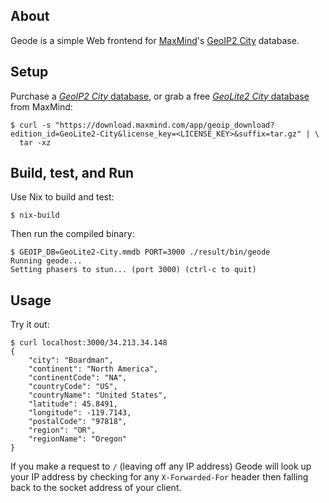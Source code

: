 ## About

Geode is a simple Web frontend for [MaxMind][maxmind]'s [GeoIP2
City][geoip2-city] database.

## Setup

Purchase a [*GeoIP2 City* database][geoip2-city], or grab a free
[*GeoLite2 City* database][geolite2] from MaxMind:

```
$ curl -s "https://download.maxmind.com/app/geoip_download?edition_id=GeoLite2-City&license_key=<LICENSE_KEY>&suffix=tar.gz" | \
  tar -xz
```

## Build, test, and Run

Use Nix to build and test:

```
$ nix-build
```

Then run the compiled binary:

```
$ GEOIP_DB=GeoLite2-City.mmdb PORT=3000 ./result/bin/geode
Running geode...
Setting phasers to stun... (port 3000) (ctrl-c to quit)
```

## Usage

Try it out:

```
$ curl localhost:3000/34.213.34.148
{
    "city": "Boardman",
    "continent": "North America",
    "continentCode": "NA",
    "countryCode": "US",
    "countryName": "United States",
    "latitude": 45.8491,
    "longitude": -119.7143,
    "postalCode": "97818",
    "region": "OR",
    "regionName": "Oregon"
}
```

If you make a request to `/` (leaving off any IP address) Geode will
look up your IP address by checking for any `X-Forwarded-For` header
then falling back to the socket address of your client.

[maxmind]: https://www.maxmind.com/
[geoip2-city]: https://www.maxmind.com/en/geoip2-city
[geolite2]: https://dev.maxmind.com/geoip/geoip2/geolite2/
